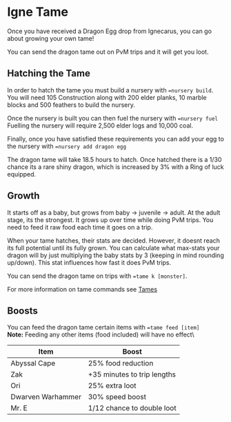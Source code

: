 # Igne Tame

Once you have received a Dragon Egg drop from Ignecarus, you can go about growing your own tame!

You can send the dragon tame out on PvM trips and it will get you loot.

## Hatching the Tame

In order to hatch the tame you must build a nursery with `=nursery build`.\
You will need 105 Construction along with 200 elder planks, 10 marble blocks and 500 feathers to build the nursery.&#x20;

Once the nursery is built you can then fuel the nursery with `=nursery fuel`\
Fuelling the nursery will require 2,500 elder logs and 10,000 coal.

Finally, once you have satisfied these requirements you can add your egg to the nursery with `=nursery add dragon egg`

The dragon tame will take 18.5 hours to hatch. Once hatched there is a 1/30 chance its a rare shiny dragon, which is increased by 3% with a Ring of luck equipped.

## Growth

It starts off as a baby, but grows from baby -> juvenile -> adult. At the adult stage, its the strongest. It grows up over time while doing PvM trips. You need to feed it raw food each time it goes on a trip.

When your tame hatches, their stats are decided. However, it doesnt reach its full potential until its fully grown. You can calculate what max-stats your dragon will by just multiplying the baby stats by 3 (keeping in mind rounding up/down). This stat influences how fast it does PvM trips.

You can send the dragon tame on trips with `=tame k [monster]`.

For more information on tame commands see [Tames](../../custom-items/tames.md)

## Boosts

You can feed the dragon tame certain items with `=tame feed [item]`\
**Note:** Feeding any other items (food included) will have no effect\


| Item              | Boost                       |
| ----------------- | --------------------------- |
| Abyssal Cape      | 25% food reduction          |
| Zak               | +35 minutes to trip lengths |
| Ori               | 25% extra loot              |
| Dwarven Warhammer | 30% speed boost             |
| Mr. E             | 1/12 chance to double loot  |
